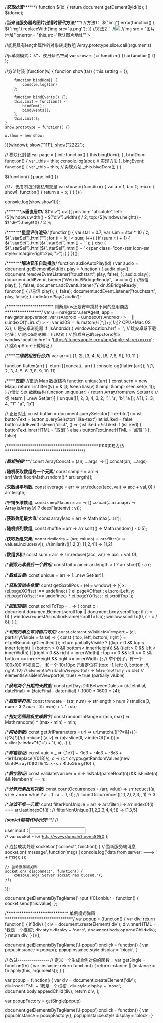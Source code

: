 /*******************************获取id值*************************************/
function $(id) {
    return document.getElementById(id);
}
$(dome);


/****************当来自服务器的图片出错时替代方法*******************/
//方法1：
$("img").error(function() {
        $("img").replaceWith('img src="a.png"');
    })
    //方法2： 
    //<img src = "图片地址" onerror = "this.style.display='none'" >
    //img src = "图片地址" onerror = "this.src='默认图片地址'" >



//能将具有length属性的对象转成数组
Array.prototype.slice.call(arguments)



//js单例模式：
//1、使用命名空间
var show = {
    a: function() {}
    a: function() {}
};

//方法封装
(function(w) {
    function show(tar) {
        this.setting = {};

        function bindDom() {
            console.log(tar)
        };

        function bindEvents() {};
        this.init = function() {
            bindDom();
            bindEvents();
        };
        this.init();
    }
    show.prototype = function() {}

    w.show = new show;
})(window);
show("111");
show("2222");


// 模块化封装
var page = {
    init: function() {
        this.bingDom();
    },
    bindDom: function() {
        var _this = this;
        console.log(abc);
        // 实现方法
    },
    bingEvent: function() {
        var _this = this;
        // 实现方法
        _this.bindDom();
    }
}

$(function() {
    page.init()
})

//2、使用闭包封装私有变量
var show = (function() {
    var a = 1,
        b = 2;
    return {
        show1: function() {
            return a + b;
        }
    }
})()

console.log(show.show1());


/*****************************js垂直居中**********************/
$("div").css({
    position: "absolute",
    left: ($(window).width() - $("div").width()) / 2,
    top: ($(window).height() - $("div").height()) / 2
});


/*****************************星星评价渲染**********************/
(function() {
    var star = 0.7;
    var sum = star * 10 / 2;
    $(".starSel").html("");
    for (i = 0; i < sum; i++) {
        if (sum < i + 1) {
            $(".starSel").html($(".starSel").html() + "<span class='icon-star-half icon-sm'></span>");
        } else {
            $(".starSel").html($(".starSel").html() + "<span class='icon-star icon-sm style='margin-right:2px;''></span>");
        }
    }
})();


/*****************************解决音乐自动播放**********************/
function audioAutoPlay(id) {
    var audio = document.getElementById(id),
        play = function() {
            audio.play();
            document.removeEventListener("touchstart", play, false);
        };
    audio.play();
    document.addEventListener("WeixinJSBridgeReady", function() {
        //微信
        play();
    }, false);
    document.addEventListener('YixinJSBridgeReady', function() {
        //易信
        play();
    }, false);
    document.addEventListener("touchstart", play, false);
}
audioAutoPlay('Jaudio');


/********************** 判断是ios还是安卓跳转不同的应用商店*****************/
var u = navigator.userAgent,
    app = navigator.appVersion;
var isAndroid = u.indexOf('Android') > -1 || u.indexOf('Linux') > -1;
var isIOS = !!u.match(/\(i[^;]+;( U;)? CPU.+Mac OS X/);
// 是安卓浏览器
if (isAndroid) {
    window.location.href = ''; // 跳安卓端下载地址
}
// 是iOS浏览器
if (isIOS) {
    //  换成自己的appstore地址
    window.location.href = 'https://itunes.apple.com/app/apple-store/xxxxxx'; // 跳AppStore下载地址
}


/*********************************二维数组进行合并*****************************/
var arr = [
    [1, 2],
    [3, 4, 5],
    [6, 7, 8, 9], 10, 11
];

function flatten(arr) {
    return [].concat(...arr)
}
console.log(flatten(arr)); //[1, 2, 3, 4, 5, 6, 7, 8, 9, 10, 11]


/*********************************去重*****************************/
//借助 Map 数据结构
function unique(arr) {
    const seen = new Map()
    return arr.filter((v) = & gt; !seen.has(v) & amp; & amp; seen.set(v, 1));
}
//借助 Set 数据结构
function unique(arr) {
    return Array.from(new Set(arr)) //或 return [...new Set(arr)]
}
unique([1, 2, 3, 4, 3, 2, '1', 'a', 'b', 'a']);
//[1, 2, 3, 4, &quot;1&quot;, &quot;a&quot;, &quot;b&quot;]


// 正反对比
const button = document.querySelector('.like-btn')
const buttonText = button.querySelector('.like-text')
let isLiked = false
button.addEventListener('click', () => {
    isLiked = !isLiked
    if (isLiked) {
        buttonText.innerHTML = '取消'
    } else {
        buttonText.innerHTML = '点赞'
    }
}, false)




/******************************************* ES6实现方法*************************************/

/*****************数组拼接********************/
const ArrayConcat = (arr, ...args) => [].concat(arr, ...args);

/**************随机获取数组的一个元素**************/
const sample = arr => arr[Math.floor(Math.random() * arr.length)];

/**************求数组平均数**************/
const average = arr => arr.reduce((acc, val) => acc + val, 0) / arr.length;

/**************平铺多维数组**************/
const deepFlatten = arr => [].concat(...arr.map(v => Array.isArray(v) ? deepFlatten(v) : v));

/**************获取数组最大值**************/
const arrayMax = arr => Math.max(...arr);

/**************随机排列数组**************/
const shuffle = arr => arr.sort(() => Math.random() - 0.5);

/**************获取数组交集**************/
const similarity = (arr, values) => arr.filter(v => values.includes(v));
//similarity([1,2,3], [1,2,4]) -> [1,2]

/**************数组求和**************/
const sum = arr => arr.reduce((acc, val) => acc + val, 0);

/**************删除元素最后一个数组*************/
const tail = arr => arr.length > 1 ? arr.slice(1) : arr;

/**************数组去重*************/
const unique = arr => [...new Set(arr)];

/**************获取滚动条位置*************/
const getScrollPos = (el = window) =>
    ({
        x: (el.pageXOffset !== undefined) ? el.pageXOffset : el.scrollLeft,
        y: (el.pageYOffset !== undefined) ? el.pageYOffset : el.scrollTop
    });

/**************回到顶部*************/
const scrollToTop = _ => {
    const c = document.documentElement.scrollTop || document.body.scrollTop;
    if (c > 0) {
        window.requestAnimationFrame(scrollToTop);
        window.scrollTo(0, c - c / 8);
    }
};


/**************判断元素在可视窗口可见*************/
const elementIsVisibleInViewport = (el, partiallyVisible = false) => {
    const { top, left, bottom, right } = el.getBoundingClientRect();
    return partiallyVisible ?
        ((top > 0 && top < innerHeight) || (bottom > 0 && bottom < innerHeight)) &&
        ((left > 0 && left < innerWidth) || (right > 0 && right < innerWidth)) :
        top >= 0 && left >= 0 && bottom <= innerHeight && right <= innerWidth;
};
// 举个例子，有一个 100x100 可视窗口， 和一个 10x10px 元素定位在 {top: -1, left: 0, bottom: 9, right: 10}
// elementIsVisibleInViewport(el) -> false (not fully visible)
// elementIsVisibleInViewport(el, true) -> true (partially visible)



/**************获取两个日期的天数差*************/
const getDaysDiffBetweenDates = (dateInitial, dateFinal) => (dateFinal - dateInitial) / (1000 * 3600 * 24);

/**************截断字符串*************/
const truncate = (str, num) =>
    str.length > num ? str.slice(0, num > 3 ? num - 3 : num) + '...' : str;

/**************指定范围随机生成数字*************/
const randomInRange = (min, max) => Math.random() * (max - min) + min;


/**************网址参数*************/
const getUrlParameters = url =>
    url.match(/([^?=&]+)(=([^&]*))/g).reduce(
        (a, v) => (a[v.slice(0, v.indexOf('='))] = v.slice(v.indexOf('=') + 1), a), {}
    );


/**************邮箱验证*************/
const uuid = _ =>
    ([1e7] + -1e3 + -4e3 + -8e3 + -1e11).replace(/[018]/g, c =>
        (c ^ crypto.getRandomValues(new Uint8Array(1))[0] & 15 >> c / 4).toString(16)
    );

/**************数字验证*************/
const validateNumber = n => !isNaN(parseFloat(n)) && isFinite(n) && Number(n) == n;


/**************计算元素出现次数*************/
const countOccurrences = (arr, value) => arr.reduce((a, v) => v === value ? a + 1 : a + 0, 0);
// countOccurrences([1,1,2,1,2,3], 1) -> 3

/**************过滤不唯一元素*************/
const filterNonUnique = arr => arr.filter(i => arr.indexOf(i) === arr.lastIndexOf(i));
// filterNonUnique([1,2,2,3,4,4,5]) -> [1,3,5]


/*****************************socket前端代码示例********************************/
//<div>user input：<input type="text"></div>
//<script src="./socket.io.js"></script>
var socket = io('http://www.domain2.com:8080');

// 连接成功处理
socket.on('connect', function() {
    // 监听服务端消息
    socket.on('message', function(msg) {
        console.log('data from server: ---> ' + msg);
    });

    // 监听服务端关闭
    socket.on('disconnect', function() {
        console.log('Server socket has closed.');
    });
});

document.getElementsByTagName('input')[0].onblur = function() {
    socket.send(this.value);
};



/***************************** 单例模式弹窗********************************/
var popup = (function() {
    var div;
    return function() {
        if (!div) {
            div = document.createElement('div');
            div.innerHTML = '我是一个框框';
            div.style.display = 'none';
            document.body.appendChild(div);
        }
        return div;
    }
})();

document.getElementsByTagName('J-popup').onclick = function() {
    var popupInstance = popup();
    popupInstance.style.display = 'block';
}

// 改进----------------
// 定义一个生成单例对象的函数：
var getSingle = function(fn) {
    var instance;
    return function() {
        return instance || (instance = fn.apply(this, arguments));
    }
}

var popup = function() {
    var div = document.createElement('div');
    div.innerHTML = '我是一个框框';
    div.style.display = 'none';
    document.body.appendChild(div);
    return div;
};

var popupFactory = getSingle(popup);

document.getElementsByTagName('J-popup').onclick = function() {
    var popupInstance = popupFactory();
    popupInstance.style.display = 'block';
}